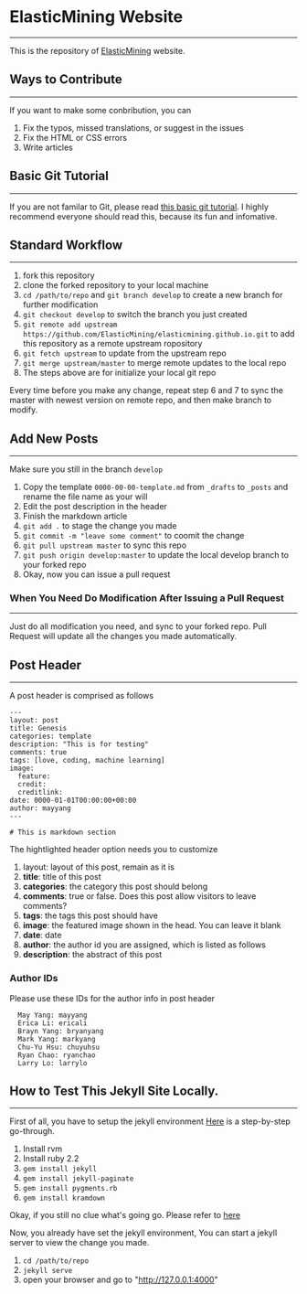 # ElasticMining Website
----

This is the repository of [ElasticMining](http://www.elasticmining.com) website.

## Ways to Contribute
----
If you want to make some conbribution, you can

1. Fix the typos, missed translations, or suggest in the issues
2. Fix the HTML or CSS errors
3. Write articles


## Basic Git Tutorial
----
If you are not familar to Git, please read [this basic git tutorial](http://www.slideshare.net/pokaichang72/git-42427674).
I highly recommend everyone should read this, because its fun and infomative.

## Standard Workflow
----
1. fork this repository
2. clone the forked repository to your local machine
3. `cd /path/to/repo` and `git branch develop` to create a new branch for further modification
4. `git checkout develop` to switch the branch you just created
5. `git remote add upstream https://github.com/ElasticMining/elasticmining.github.io.git` to add this repository as a remote upstream ropository
6. `git fetch upstream` to update from the upstream repo
7. `git merge upstream/master` to merge remote updates to the local repo 
8. The steps above are for initialize your local git repo

Every time before you make any change, repeat step 6 and  7 to sync the master with newest version on remote repo, and then make branch to modify.


## Add New Posts
-----
Make sure you still in the branch `develop`

1. Copy the template `0000-00-00-template.md` from `_drafts` to `_posts` and rename the file name as your will
2. Edit the post description in the header
3. Finish the markdown article
4. `git add .` to stage the change you made
5. `git commit -m "leave some comment"` to coomit the change
6. `git pull upstream master` to sync this repo
7. `git push origin develop:master` to update the local develop branch to your forked repo
8. Okay, now you can issue a pull request


### When You Need Do Modification After Issuing a Pull Request
-----

Just do all modification you need, and sync to your forked repo.
Pull Request will update all the changes you made automatically.


## Post Header
-----

A post header is comprised as follows

```
---
layout: post
title: Genesis
categories: template
description: "This is for testing"
comments: true
tags: [love, coding, machine learning]
image:
  feature:
  credit: 
  creditlink: 
date: 0000-01-01T00:00:00+00:00
author: mayyang
---

# This is markdown section
```
The hightlighted header option needs you to customize

1. layout: layout of this post, remain as it is
2. **title**: title of this post
3. **categories**: the category this post should belong
4. **comments**: true or false. Does this post allow visitors to leave comments?
5. **tags**: the tags this post should have
6. **image**: the featured image shown in the head. You can leave it blank
7. **date**: date
8. **author**: the author id you are assigned, which is listed as follows
9. **description**: the abstract of this post

### Author IDs
Please use these IDs for the author info in post header

```
  May Yang: mayyang
  Erica Li: ericali
  Brayn Yang: bryanyang
  Mark Yang: markyang
  Chu-Yu Hsu: chuyuhsu
  Ryan Chao: ryanchao
  Larry Lo: larrylo
```


## How to Test This Jekyll Site Locally.
-----
First of all, you have to setup the jekyll environment
[Here](http://networm.me/jekyll-note.html) is a step-by-step go-through.

1. Install rvm
2. Install ruby 2.2
3. `gem install jekyll`
4. `gem install jekyll-paginate`
5. `gem install pygments.rb`
6. `gem install kramdown`

Okay, if you still no clue what's going go.
Please refer to [here](http://networm.me/jekyll-note.html)

Now, you already have set the jekyll environment,
You can start a jekyll server to view the change you made.

1. `cd /path/to/repo`
2. `jekyll serve`
3. open your browser and go to "http://127.0.0.1:4000"

